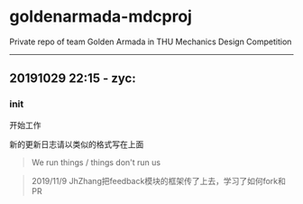# goldenarmada-mdcproj

Private repo of team Golden Armada in THU Mechanics Design Competition

---

## 20191029 22:15 - zyc:

### init

开始工作

新的更新日志请以类似的格式写在上面

> We run things / things don't run us

> 2019/11/9 JhZhang把feedback模块的框架传了上去，学习了如何fork和PR
